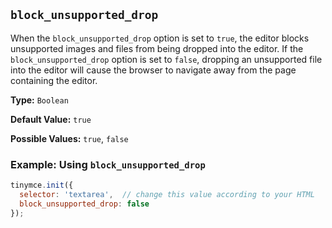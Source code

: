 ## `block_unsupported_drop`

When the `block_unsupported_drop` option is set to `true`, the editor blocks unsupported images and files from being dropped into the editor. If the `block_unsupported_drop` option is set to `false`, dropping an unsupported file into the editor will cause the browser to navigate away from the page containing the editor.

**Type:** `Boolean`

**Default Value:** `true`

**Possible Values:** `true`, `false`

### Example: Using `block_unsupported_drop`

```js
tinymce.init({
  selector: 'textarea',  // change this value according to your HTML
  block_unsupported_drop: false
});
```

